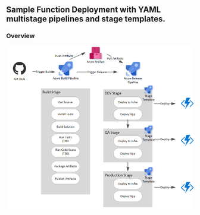 ## Sample Function Deployment with YAML multistage pipelines and stage templates.

### Overview

![GitHub Logo](az-pipeline-yaml-flow.png)
